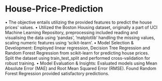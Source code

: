 # House-Price-Prediction
•	The objective entails utilizing the provided features to predict the house prices' values.
•	Utilized the Boston Housing dataset, originally a part of UCI Machine Learning Repository, preprocessing included reading and visualising the data using ‘pandas’, ’matplotlib’ handling the missing values, scaling numeric features using ‘scikit-learn’.
•	Model Selection & Development: Employed linear regression, Decision Tree Regression and Random Forest Regression from scikit-learn for predicting house prices. Split the dataset using train_test_split and performed cross-validation for robust training.
•	Model Evaluation & Insights: Evaluated models using Mean Absolute Error (MAE) and Root Mean Squared Error (RMSE). Found Random Forest Regression provided satisfactory predictions.
